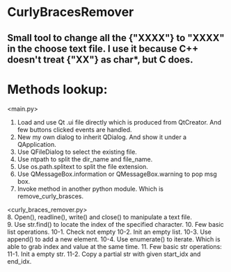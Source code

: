 # CurlyBracesRemover
Small tool to change all the {"XXXX"} to "XXXX" in the choose text file. I use it because C++ doesn't treat {"XX"} as char*, but C does.
------------------------------------------

# Methods lookup:
<main.py>
  1. Load and use Qt .ui file directly which is produced from QtCreator.
      And few buttons clicked events are handled.
  2. New my own dialog to inherit QDialog. And show it under a QApplication.
  3. Use QFileDialog to select the existing file.
  4. Use ntpath to split the dir_name and file_name.
  5. Use os.path.splitext to split the file extension.
  6. Use QMessageBox.information or QMessageBox.warning to pop msg box.
  7. Invoke method in another python module. Which is remove_curly_brasces.

<curly_braces_remover.py>  
  8. Open(), readline(), write() and close() to manipulate a text file.  
  9. Use str.find() to locate the index of the specified character.
  10. Few basic list operations.
    10-1. Check not empty
    10-2. Init an empty list.
    10-3. Use append() to add a new element.
    10-4. Use enumerate() to iterate. Which is able to grab index and value
        at the same time.
  11. Few basic str operations:
    11-1. Init a empty str.
    11-2. Copy a partial str with given start_idx and end_idx.
   
